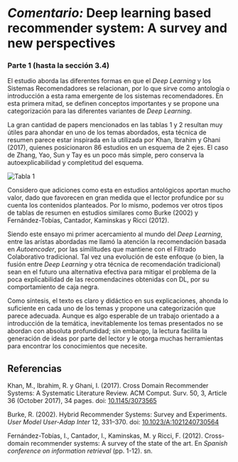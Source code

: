 # _Comentario:_ Deep learning based recommender system: A survey and new perspectives
### Parte 1 (hasta la sección 3.4)

El estudio aborda las diferentes formas en que el _Deep Learning_ y los Sistemas Recomendadores se relacionan, por lo que sirve como antología o introducción a esta rama emergente de los sistemas recomendadores. En esta primera mitad, se definen conceptos importantes y se propone una categorización para las diferentes variantes de _Deep Learning_.

La gran cantidad de papers mencionados en las tablas 1 y 2 resultan muy útiles para ahondar en uno de los temas abordados, esta técnica de resumen parece estar inspirada en la utilizada por Khan, Ibrahim y Ghani (2017), quienes posicionaron 86 estudios en un esquema de 2 ejes. El caso de Zhang, Yao, Sun y Tay es un poco más simple, pero conserva la autoexplicabilidad y completitud del esquema. 

![Tabla 1](https://i.imgur.com/JfxwdiF.jpg)

Considero que adiciones como esta en estudios antológicos aportan mucho valor, dado que favorecen en gran medida que el lector profundice por su cuenta los contenidos planteados. Por lo mismo, podemos ver otros tipos de tablas de resumen en estudios similares como Burke (2002) y Fernández-Tobías, Cantador, Kaminskas y Ricci (2012).

Siendo este ensayo mi primer acercamiento al mundo del _Deep Learning_, entre las arístas abordadas me llamó la atención la recomendación basada en _Autoencoder_, por las similitudes que mantiene con el Filtrado Colaborativo tradicional. Tal vez una evolución de este enfoque (o bien, la fusión entre _Deep Learning_ y otra técnica de recomendación tradicional) sean en el futuro una alternativa efectiva para mitigar el problema de la poca explicabilidad de las recomendacines obtenidas con DL, por su comportamiento de caja negra.

Como síntesis, el texto es claro y didáctico en sus explicaciones, ahonda lo suficiente en cada uno de los temas y propone una categorización que parece adecuada. Aunque es algo esperable de un trabajo orientado a a introducción de la temática, inevitablemente los temas presentados no se abordan con absoluta profundidad; sin embargo, la lectura facilita la generación de ideas por parte del lector y le otorga muchas herramientas para encontrar los conocimientos que necesite.

## Referencias

Khan, M., Ibrahim, R. y Ghani, I. (2017). Cross Domain Recommender Systems: A Systematic Literature Review. ACM Comput. Surv. 50, 3, Article 36 (October 2017), 34 pages. doi: [10.1145/3073565](https://doi.org/10.1145/3073565)

Burke, R. (2002). Hybrid Recommender Systems: Survey and Experiments. _User Model User-Adap Inter_ 12, 331–370. doi: [10.1023/A:1021240730564](https://doi.org/10.1023/A:1021240730564)

Fernández-Tobías, I., Cantador, I., Kaminskas, M. y Ricci, F. (2012). Cross-domain recommender systems: A survey of the state of the art. En _Spanish conference on information retrieval_ (pp. 1-12). sn.
